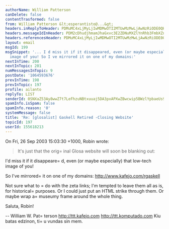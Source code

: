 ```yaml
---
authorName: William Patterson
canDelete: false
contentTrasformed: false
from: William Patterson &lt;esperantisto@...&gt;
headers.inReplyToHeader: PDMuMC4xLjMyLjIwMDMwOTI2MTUwMzMwLjAwNzRiODE0QHBhY2lmaWMubmV0LmF1Pg==
headers.messageIdInHeader: PDM2cDhudjhmamJhaGxvc3E2ZDNuMXZlYnRhb3FmbXZnaGRANGF4LmNvbT4=
headers.referencesHeader: PDMuMC4xLjMyLjIwMDMwOTI2MTUwMzMwLjAwNzRiODE0QHBhY2lmaWMubmV0LmF1Pg==
layout: email
msgId: 199
msgSnippet: '... I d miss it if it disappeared, even (or maybe especially) that low-tech
  image of you! So I ve mirrored it on one of my domains:'
nextInTime: 200
nextInTopic: 201
numMessagesInTopic: 9
postDate: '1064593676'
prevInTime: 198
prevInTopic: 197
profile: ailanto
replyTo: LIST
senderId: 0SNXaZ53Ay8wwZ7t7LeFhzuNBtxuuaj5DA3pxAPXwZBwcwip5BWzlYpbaeUs9dszOVFRnbonSo8ZILEbQN599SVU7IgpcYn4EHtaay0KYQHsPQ
spamInfo.isSpam: false
spamInfo.reason: '0'
systemMessage: false
title: 'Re: [glosalist] Gaskell Retired -Closing Website'
topicId: 197
userId: 155618213
---
```



On Fri, 26 Sep 2003 15:03:30 +1000, Robin wrote:

>It's just that the orig=
inal Glosa website will soon be blanking out:

I'd miss it if it disappeare=
d,
even (or maybe especially) that low-tech image of you!

So I've mirrored=
 it on one of my domains: http://www.kafejo.com/rgaskell

Not sure what to =
do with the zeta links; I'm tempted to leave them all as is,
for historical=
 purposes. Or I could just put an HTML strike through them.
Or maybe wrap a=
 museumy frame around the whole thing.

Saluta, Robin!


-- 
William W. Pat=
terson
http://ttt.kafejo.com
http://ttt.komputado.com
Kiu batas edzinon, ti=
u vundas sin mem.


